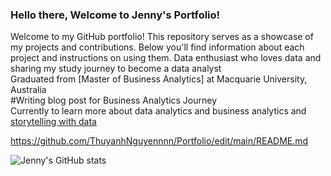 <!-- Level 1: Simple bio and stats -->
### Hello there, Welcome to Jenny's Portfolio!

Welcome to my GitHub portfolio! This repository serves as a showcase of my projects and contributions. Below you'll find information about each project and instructions on using them.
Data enthusiast who loves data and sharing my study journey to become a data analyst<br/>
Graduated from [Master of Business Analytics] at Macquarie University, Australia<br/>
#Writing blog post for Business Analytics Journey<br/>
Currently to learn more about data analytics and business analytics and [storytelling with data](https://public.tableau.com/app/profile/thuy.anh.nguyen6460/vizzes)<br/>

https://github.com/ThuyanhNguyennnn/Portfolio/edit/main/README.md
<!-- Github stats from http://github.com/github-readme-stats  -->
![Jenny's GitHub stats](https://github-readme-stats.vercel.app/api?username=ThuyanhNguyennnn&show_icons=true&theme=dracula)
